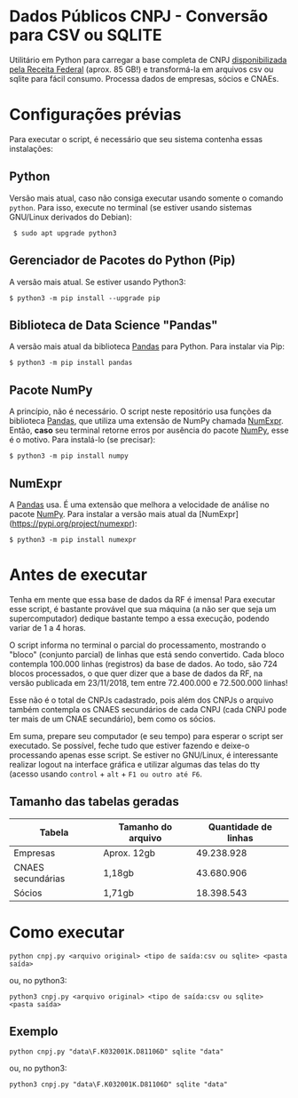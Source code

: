 # Dados Públicos CNPJ - Conversão para CSV ou SQLITE
Utilitário em Python para carregar a base completa de CNPJ [disponibilizada pela Receita Federal](http://idg.receita.fazenda.gov.br/orientacao/tributaria/cadastros/cadastro-nacional-de-pessoas-juridicas-cnpj/dados-publicos-cnpj) (aprox. 85 GB!) e transformá-la em arquivos csv ou sqlite para fácil consumo. Processa dados de empresas, sócios e CNAEs.


# Configurações prévias
Para executar o script, é necessário que seu sistema contenha essas instalações:

## Python
Versão mais atual, caso não consiga executar usando somente o comando `python`. Para isso, execute no terminal (se estiver usando sistemas GNU/Linux derivados do Debian):

` $ sudo apt upgrade python3`

## Gerenciador de Pacotes do Python (Pip)
A versão mais atual. Se estiver usando Python3:

`$ python3 -m pip install --upgrade pip`

## Biblioteca de Data Science "Pandas"
A versão mais atual da biblioteca [Pandas](https://pandas.pydata.org) para Python. Para instalar via Pip:

`$ python3 -m pip install pandas`

## Pacote NumPy
A princípio, não é necessário. O script neste repositório usa funções da biblioteca [Pandas](https://pandas.pydata.org), que utiliza uma extensão de NumPy chamada [NumExpr](#numexpr). Então, **caso** seu terminal retorne erros por ausência do pacote [NumPy](https://pypi.org/project/numpy/), esse é o motivo. Para instalá-lo (se precisar):

`$ python3 -m pip install numpy`

## NumExpr
A [Pandas](https://pandas.pydata.org) usa. É uma extensão que melhora a velocidade de análise no pacote [NumPy](#pacote-numpy). Para instalar a versão mais atual da [NumExpr] (https://pypi.org/project/numexpr):

`$ python3 -m pip install numexpr`


# Antes de executar
Tenha em mente que essa base de dados da RF é imensa!
Para executar esse script, é bastante provável que sua máquina (a não ser que seja um supercomputador) dedique bastante tempo a essa execução, podendo variar de 1 a 4 horas.

O script informa no terminal o parcial do processamento, mostrando o "bloco" (conjunto parcial) de linhas que está sendo convertido. Cada bloco contempla 100.000 linhas (registros) da base de dados.
Ao todo, são 724 blocos processados, o que quer dizer que a base de dados da RF, na versão publicada em 23/11/2018, tem entre 72.400.000 e 72.500.000 linhas!

Esse não é o total de CNPJs cadastrado, pois além dos CNPJs o arquivo também contempla os CNAES secundários de cada CNPJ (cada CNPJ pode ter mais de um CNAE secundário), bem como os sócios.

Em suma, prepare seu computador (e seu tempo) para esperar o script ser executado.
Se possível, feche tudo que estiver fazendo e deixe-o processando apenas esse script.
Se estiver no GNU/Linux, é interessante realizar logout na interface gráfica e utilizar algumas das telas do tty (acesso usando `control` + `alt` + `F1 ou outro até F6`.

## Tamanho das tabelas geradas
Tabela | Tamanho do arquivo | Quantidade de linhas
------ | ------------------ | --------------------
Empresas | Aprox. 12gb | 49.238.928
CNAES secundárias | 1,18gb | 43.680.906
Sócios | 1,71gb | 18.398.543


# Como executar
`python cnpj.py <arquivo original> <tipo de saída:csv ou sqlite> <pasta saída>`

ou, no python3:

`python3 cnpj.py <arquivo original> <tipo de saída:csv ou sqlite> <pasta saída>`

## Exemplo
`python cnpj.py "data\F.K032001K.D81106D" sqlite "data"`

ou, no python3:

`python3 cnpj.py "data\F.K032001K.D81106D" sqlite "data"`
